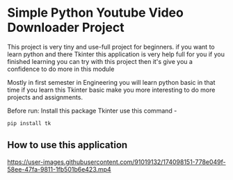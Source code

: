 # Simple Python Youtube Video Downloader Project 

  This project is very tiny and use-full project for beginners. if you want to learn python and there Tkinter this application is very help full for you if you finished learning you can try with this project then it's give you a confidence to do more in this module  
  
  Mostly in first semester in Engineering you will learn python basic in that time if you learn this Tkinter basic make you more interesting to do more projects and assignments.
  
Before run:
  Install this package Tkinter use this command - 


```python 
pip install tk
```

## How to use this application
https://user-images.githubusercontent.com/91019132/174098151-778e049f-58ee-47fa-9811-1fb501b6e423.mp4
